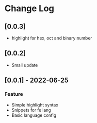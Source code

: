 # Change Log

## [0.0.3]

- highlight for hex, oct and binary number 

## [0.0.2] 

- Small update
## [0.0.1] - 2022-06-25

### Feature 

- Simple highlight syntax
- Snippets for fe lang
- Basic language config
